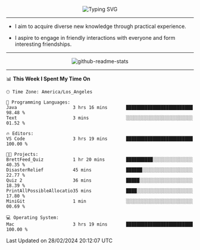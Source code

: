 <p align="center">
  <img src="https://readme-typing-svg.demolab.com?font=Fira+Code&weight=500&size=32&duration=2500&pause=1600&center=true&vCenter=true&random=false&width=1024&height=64&lines=Hi+there+%F0%9F%91%8B;I'm+delighted+you+could+make+it+here+%F0%9F%8E%89;I'm+Harry%2C+a+college+student+still+finding+my+way" alt="Typing SVG" />
</p>


---


- I aim to acquire diverse new knowledge through practical experience.

- I aspire to engage in friendly interactions with everyone and form interesting friendships.


---


<p align="center">
  <img src="https://github-readme-stats.vercel.app/api?username=Harry-Jing&show_icons=true" alt="github-readme-stats"/>
</p>


---

<!--START_SECTION:waka-->
📊 **This Week I Spent My Time On** 

```text
🕑︎ Time Zone: America/Los_Angeles

💬 Programming Languages: 
Java                     3 hrs 16 mins       █████████████████████████   98.48 % 
Text                     3 mins              ░░░░░░░░░░░░░░░░░░░░░░░░░   01.52 % 

🔥 Editors: 
VS Code                  3 hrs 19 mins       █████████████████████████   100.00 % 

🐱‍💻 Projects: 
BrettFeed_Quiz           1 hr 20 mins        ██████████░░░░░░░░░░░░░░░   40.35 % 
DisasterRelief           45 mins             ██████░░░░░░░░░░░░░░░░░░░   22.77 % 
Quiz 2                   36 mins             █████░░░░░░░░░░░░░░░░░░░░   18.39 % 
PrintAllPossibleAllocatio35 mins             ████░░░░░░░░░░░░░░░░░░░░░   17.80 % 
MiniGit                  1 min               ░░░░░░░░░░░░░░░░░░░░░░░░░   00.69 % 

💻 Operating System: 
Mac                      3 hrs 19 mins       █████████████████████████   100.00 % 
```


 Last Updated on 28/02/2024 20:12:07 UTC
<!--END_SECTION:waka-->
